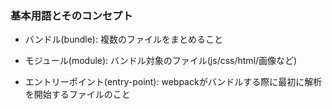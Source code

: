 ### 基本用語とそのコンセプト

- バンドル(bundle): 複数のファイルをまとめること

- モジュール(module): バンドル対象のファイル(js/css/html/画像など)

- エントリーポイント(entry-point): webpackがバンドルする際に最初に解析を開始するファイルのこと
